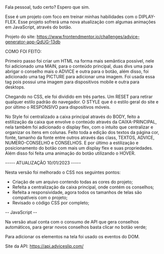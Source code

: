 Fala pessoal, tudo certo? Espero que sim.

Esse é um projeto com foco em treinar minhas habilidades com o DIPLAY-FLEX. Esse projeto sofrerá uma nova atualização com algumas animações em JavaScript, através do botão.

Projeto do site:  https://www.frontendmentor.io/challenges/advice-generator-app-QdUG-13db 

COMO FOI FEITO:

Primeiro passo foi criar um HTML na forma mais semântica possível, nele foi adicionado uma MAIN, para o conteúdo principal, duas divs uma para abrigar o conselho mais o ADVICE e outra para o botão, além disso, foi adicionado uma tag PICTURE para adicionar uma imagem. Foi usada essa tag pois possui uma imagem para dispositivos mobile e outra para desktops.

Chegando no CSS, ele foi dividido em três partes. Um RESET para retirar qualquer estilo padrão do navegador. O STYLE que é o estilo geral do site e por último o RESPONSIVO para dispositivos móveis.

No Style foi centralizado a caixa principal através do BODY, feito a estilização da caixa que envolve o conteúdo através da CAIXA-PRINCIPAL, nela também foi adicionado o display flex, com o intuito que centralizar e organizar os itens em colunas.  Feito toda a edição dos textos da página cor, fonte, tamanho da fonte entre outros através das class, TEXTOS, ADVICE, NUMERO-CONSELHO e CONSELHOS. E por último a estilização e posicionamento do botão com mais um display flex e suas propriedades. Além disso foi feita uma animação do botão utilizando o HOVER. 

-----    ATUALIZAÇÃO 10/01/2023 -----

Nesta versão foi melhorado o CSS nos seguintes pontos:

- Criação de um arquivo contendo todas as cores do projeto;
- Refeita a centralização da caixa principal, onde contém os conselhos;
- Refeita a responsividade, agora todos os tamanhos de telas são compatíveis com o projeto; 
- Revisado o código CSS por completo;


-- JavaScript --

Na versão atual conta com o consumo de API que gera conselhos automáticos, para gerar novos conselhos basta clicar no botão verde;

Para adicionar os elementos na tela foi usado os eventos do DOM.


Site da API: https://api.adviceslip.com/ 